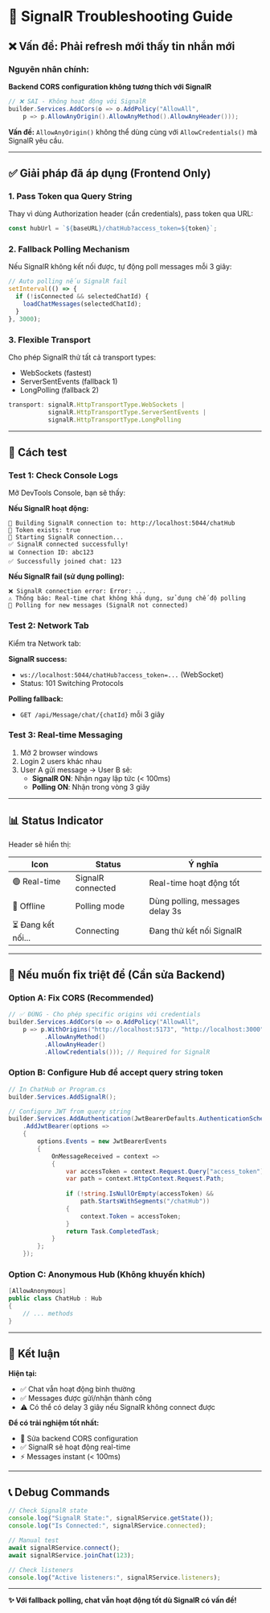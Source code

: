 # 🔧 SignalR Troubleshooting Guide

## ❌ Vấn đề: Phải refresh mới thấy tin nhắn mới

### Nguyên nhân chính:

**Backend CORS configuration không tương thích với SignalR**

```csharp
// ❌ SAI - Không hoạt động với SignalR
builder.Services.AddCors(o => o.AddPolicy("AllowAll",
    p => p.AllowAnyOrigin().AllowAnyMethod().AllowAnyHeader()));
```

**Vấn đề:** `AllowAnyOrigin()` không thể dùng cùng với `AllowCredentials()` mà SignalR yêu cầu.

---

## ✅ Giải pháp đã áp dụng (Frontend Only)

### 1. **Pass Token qua Query String**
Thay vì dùng Authorization header (cần credentials), pass token qua URL:

```javascript
const hubUrl = `${baseURL}/chatHub?access_token=${token}`;
```

### 2. **Fallback Polling Mechanism**
Nếu SignalR không kết nối được, tự động poll messages mỗi 3 giây:

```javascript
// Auto polling nếu SignalR fail
setInterval(() => {
  if (!isConnected && selectedChatId) {
    loadChatMessages(selectedChatId);
  }
}, 3000);
```

### 3. **Flexible Transport**
Cho phép SignalR thử tất cả transport types:
- WebSockets (fastest)
- ServerSentEvents (fallback 1)
- LongPolling (fallback 2)

```javascript
transport: signalR.HttpTransportType.WebSockets | 
           signalR.HttpTransportType.ServerSentEvents | 
           signalR.HttpTransportType.LongPolling
```

---

## 🧪 Cách test

### Test 1: Check Console Logs
Mở DevTools Console, bạn sẽ thấy:

**Nếu SignalR hoạt động:**
```
🔗 Building SignalR connection to: http://localhost:5044/chatHub
🔑 Token exists: true
🚀 Starting SignalR connection...
✅ SignalR connected successfully!
📊 Connection ID: abc123
✅ Successfully joined chat: 123
```

**Nếu SignalR fail (sử dụng polling):**
```
❌ SignalR connection error: Error: ...
⚠️ Thông báo: Real-time chat không khả dụng, sử dụng chế độ polling
📡 Polling for new messages (SignalR not connected)
```

### Test 2: Network Tab
Kiểm tra Network tab:

**SignalR success:**
- `ws://localhost:5044/chatHub?access_token=...` (WebSocket)
- Status: 101 Switching Protocols

**Polling fallback:**
- `GET /api/Message/chat/{chatId}` mỗi 3 giây

### Test 3: Real-time Messaging
1. Mở 2 browser windows
2. Login 2 users khác nhau
3. User A gửi message → User B sẽ:
   - **SignalR ON**: Nhận ngay lập tức (< 100ms)
   - **Polling ON**: Nhận trong vòng 3 giây

---

## 📊 Status Indicator

Header sẽ hiển thị:

| Icon | Status | Ý nghĩa |
|------|--------|---------|
| 🟢 Real-time | SignalR connected | Real-time hoạt động tốt |
| 🔴 Offline | Polling mode | Dùng polling, messages delay 3s |
| ⏳ Đang kết nối... | Connecting | Đang thử kết nối SignalR |

---

## 🔧 Nếu muốn fix triệt để (Cần sửa Backend)

### Option A: Fix CORS (Recommended)

```csharp
// ✅ ĐÚNG - Cho phép specific origins với credentials
builder.Services.AddCors(o => o.AddPolicy("AllowAll",
    p => p.WithOrigins("http://localhost:5173", "http://localhost:3000")
          .AllowAnyMethod()
          .AllowAnyHeader()
          .AllowCredentials())); // Required for SignalR
```

### Option B: Configure Hub để accept query string token

```csharp
// In ChatHub or Program.cs
builder.Services.AddSignalR();

// Configure JWT from query string
builder.Services.AddAuthentication(JwtBearerDefaults.AuthenticationScheme)
    .AddJwtBearer(options =>
    {
        options.Events = new JwtBearerEvents
        {
            OnMessageReceived = context =>
            {
                var accessToken = context.Request.Query["access_token"];
                var path = context.HttpContext.Request.Path;
                
                if (!string.IsNullOrEmpty(accessToken) && 
                    path.StartsWithSegments("/chatHub"))
                {
                    context.Token = accessToken;
                }
                return Task.CompletedTask;
            }
        };
    });
```

### Option C: Anonymous Hub (Không khuyến khích)

```csharp
[AllowAnonymous]
public class ChatHub : Hub
{
    // ... methods
}
```

---

## 🎯 Kết luận

**Hiện tại:**
- ✅ Chat vẫn hoạt động bình thường
- ✅ Messages được gửi/nhận thành công
- ⚠️ Có thể có delay 3 giây nếu SignalR không connect được

**Để có trải nghiệm tốt nhất:**
- 🔧 Sửa backend CORS configuration
- ✅ SignalR sẽ hoạt động real-time
- ⚡ Messages instant (< 100ms)

---

## 📞 Debug Commands

```javascript
// Check SignalR state
console.log("SignalR State:", signalRService.getState());
console.log("Is Connected:", signalRService.connected);

// Manual test
await signalRService.connect();
await signalRService.joinChat(123);

// Check listeners
console.log("Active listeners:", signalRService.listeners);
```

---

**✨ Với fallback polling, chat vẫn hoạt động tốt dù SignalR có vấn đề!**


